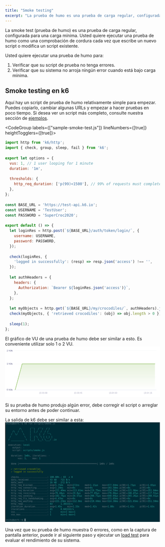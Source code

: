 ```yaml
---
title: "Smoke testing"
excerpt: "La prueba de humo es una prueba de carga regular, configurada para una carga mínima."
---
```


La smoke test (prueba de humo) es una prueba de carga regular, configurada para una carga mínima. Usted quiere ejecutar una prueba de humo como una comprobación de cordura cada vez que escribe un nuevo script o modifica un script existente.

Usted quiere ejecutar una prueba de humo para:

1. Verificar que su script de prueba no tenga errores.
2. Verificar que su sistema no arroja ningún error cuando está bajo carga mínima.


## Smoke testing en k6

Aquí hay un script de prueba de humo relativamente simple para empezar. Puedes copiarlo, cambiar algunas URLs y empezar a hacer pruebas en poco tiempo. Si desea ver un script más completo, consulte nuestra sección de [ejemplos](/examples).

<CodeGroup labels={["sample-smoke-test.js"]} lineNumbers={[true]} heightTogglers={[true]}>

```javascript
import http from 'k6/http';
import { check, group, sleep, fail } from 'k6';

export let options = {
  vus: 1, // 1 user looping for 1 minute
  duration: '1m',

  thresholds: {
    http_req_duration: ['p(99)<1500'], // 99% of requests must complete below 1.5s
  },
};

const BASE_URL = 'https://test-api.k6.io';
const USERNAME = 'TestUser';
const PASSWORD = 'SuperCroc2020';

export default () => {
  let loginRes = http.post(`${BASE_URL}/auth/token/login/`, {
    username: USERNAME,
    password: PASSWORD,
  });

  check(loginRes, {
    'logged in successfully': (resp) => resp.json('access') !== '',
  });

  let authHeaders = {
    headers: {
      Authorization: `Bearer ${loginRes.json('access')}`,
    },
  };

  let myObjects = http.get(`${BASE_URL}/my/crocodiles/`, authHeaders).json();
  check(myObjects, { 'retrieved crocodiles': (obj) => obj.length > 0 });

  sleep(1);
};
```

</CodeGroup>

El gráfico de VU de una prueba de humo debe ser similar a esto. Es conveniente utilizar solo 1 o 2 VU.
![Smoke test VU chart](./images/smoke-test.png)

Si su prueba de humo produjo algún error, debe corregir el script o arreglar su entorno antes de poder continuar.

La salida de k6 debe ser similar a esta:
![Smoke test Terminal Output](./images/smoke-test-terminal-output.png)

Una vez que su prueba de humo muestra 0 errores, como en la captura de pantalla anterior, puede ir al siguiente paso y ejecutar un [load test](/es/tipos-de-prueba/load-testing/) para evaluar el rendimiento de su sistema.
